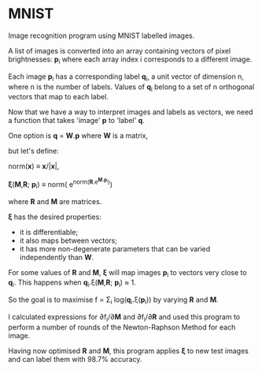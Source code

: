 # MNIST
Image recognition program using MNIST labelled images.

A list of images is converted into an array containing vectors of pixel brightnesses: __p__<sub>i</sub> where each array index i corresponds to a different image.

Each image __p__<sub>i</sub> has a corresponding label __q__<sub>i</sub>, a unit vector of dimension n, where n is the number of labels. Values of __q__<sub>i</sub> belong to a set of n orthogonal vectors that map to each label.

Now that we have a way to interpret images and labels as vectors, we need a function that takes 'image' __p__ to 'label' __q__.

One option is **q** = **W**.**p** where **W** is a matrix,

but let's define:

norm(__x__) ≡ __x__/|__x__|,

**ξ**(**M**,**R**; **p**<sub>i</sub>) ≡ norm( e<sup>norm(__R__.e<sup>__M__.__p__<sub>i</sub></sup>)</sup>)

where **R** and **M** are matrices.

**ξ** has the desired properties:
* it is differentiable;
* it also maps between vectors;
* it has more non-degenerate parameters that can be varied independently than **W**.

For some values of **R** and **M**, **ξ** will map images **p**<sub>i</sub> to vectors very close to **q**<sub>i</sub>. This happens when **q**<sub>i</sub>.ξ(**M**,**R**; **p**<sub>i</sub>) ≈ 1.

So the goal is to maximise f = Σ<sub>i</sub> log(__q__<sub>i</sub>.ξ(__p__<sub>i</sub>)) by varying **R** and **M**.

I calculated expressions for  ∂f<sub>i</sub>/∂**M** and ∂f<sub>i</sub>/∂**R** and used this program to perform a number of rounds of the Newton-Raphson Method for each image.

Having now optimised **R** and **M**, this program applies **ξ** to new test images and can label them with 98.7% accuracy.
